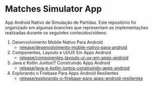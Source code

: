 # Matches Simulator App

App Android Nativo de Simulação de Partidas. Este repositório foi organizado em algumas branches que representam as implementações realizadas durante os seguintes conteúdos/vídeos:

1. Desenvolvimento Mobile Nativo Para Android
   - [release/desenvolvimento-mobile-nativo-para-android](https://github.com/amandafd/dio_aula_desenvolvimento_mobile_nativo_com_android/tree/release/desenvolvimento-mobile-nativo-para-android)
2. Componentes, Layouts e UI/UX Em Apps Android
   - [release/componentes-layouts-ui-ux-em-apps-android](https://github.com/amandafd/dio_aula_desenvolvimento_mobile_nativo_com_android/tree/release/componentes-layouts-ui-ux-em-apps-android)
3. Java e Kotlin Juntos!? Construindo Apps Android
   - [release/java-e-kotlin-juntos-construindo-apps-android](https://github.com/amandafd/dio_aula_matches_simulator_app/tree/release/java-e-kotlin-juntos-construindo-apps-android)
4. Explorando o Firebase Para Apps Android Resilientes
   - [release/explorando-o-firebase-para-apps-android-resilientes](https://github.com/amandafd/dio_aula_matches_simulator_app/tree/release-explorando-o-firebase-para-apps-android-resilientes)

